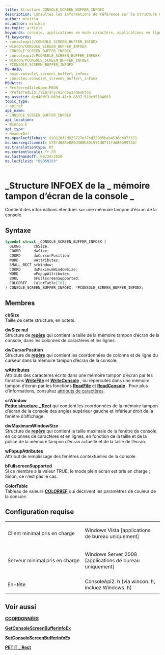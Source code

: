 ```yaml
---
title: Structure CONSOLE_SCREEN_BUFFER_INFOEX
description: Consultez les informations de référence sur la structure CONSOLE_SCREEN_BUFFER_INFOEX, qui contient des informations étendues sur une mémoire tampon d’écran de la console.
author: miniksa
ms.author: miniksa
ms.topic: article
keywords: console, applications en mode caractère, applications en ligne de commande, applications Terminal Server, API de console
f1_keywords:
- consoleapi2/CONSOLE_SCREEN_BUFFER_INFOEX
- wincon/CONSOLE_SCREEN_BUFFER_INFOEX
- CONSOLE_SCREEN_BUFFER_INFOEX
- consoleapi2/PCONSOLE_SCREEN_BUFFER_INFOEX
- wincon/PCONSOLE_SCREEN_BUFFER_INFOEX
- PCONSOLE_SCREEN_BUFFER_INFOEX
MS-HAID:
- base.console\_screen\_buffer\_infoex
- consoles.console\_screen\_buffer\_infoex
MSHAttr:
- PreferredSiteName:MSDN
- PreferredLib:/library/windows/desktop
ms.assetid: 6ed40df3-063d-41c9-8637-510c95104603
topic_type:
- apiref
api_name:
- CONSOLE_SCREEN_BUFFER_INFOEX
api_location:
- Wincon.h
api_type:
- HeaderDef
ms.openlocfilehash: 010120f2d925727e37bd72905bab4536db073371
ms.sourcegitcommit: b75f4688e080d300b80c552d0711fdd86b9974bf
ms.translationtype: MT
ms.contentlocale: fr-FR
ms.lasthandoff: 08/24/2020
ms.locfileid: "89059293"
---
```

# <a name="console_screen_buffer_infoex-structure"></a>\_Structure INFOEX de la \_ mémoire tampon d’écran de la console \_


Contient des informations étendues sur une mémoire tampon d’écran de la console.

<a name="syntax"></a>Syntaxe
------

```C
typedef struct _CONSOLE_SCREEN_BUFFER_INFOEX {
  ULONG      cbSize;
  COORD      dwSize;
  COORD      dwCursorPosition;
  WORD       wAttributes;
  SMALL_RECT srWindow;
  COORD      dwMaximumWindowSize;
  WORD       wPopupAttributes;
  BOOL       bFullscreenSupported;
  COLORREF   ColorTable[16];
} CONSOLE_SCREEN_BUFFER_INFOEX, *PCONSOLE_SCREEN_BUFFER_INFOEX;
```

<a name="members"></a>Membres
-------

**cbSize**  
Taille de cette structure, en octets.

**dwSize nul**  
Structure de [**repère**](coord-str.md) qui contient la taille de la mémoire tampon d’écran de la console, dans les colonnes de caractères et les lignes.

**dwCursorPosition**  
Structure de [**repère**](coord-str.md) qui contient les coordonnées de colonne et de ligne du curseur dans la mémoire tampon d’écran de la console.

**wAttributes**  
Attributs des caractères écrits dans une mémoire tampon d’écran par les fonctions [**WriteFile**](https://msdn.microsoft.com/library/windows/desktop/aa365747) et [**WriteConsole**](writeconsole.md) , ou répercutés dans une mémoire tampon d’écran par les fonctions [**ReadFile**](https://msdn.microsoft.com/library/windows/desktop/aa365467) et [**ReadConsole**](readconsole.md) . Pour plus d’informations, consultez [attributs de caractères](console-screen-buffers.md#_win32_font_attributes).

**srWindow**  
[**Petite structure \_ Rect**](small-rect-str.md) qui contient les coordonnées de la mémoire tampon d’écran de la console des angles supérieur gauche et inférieur droit de la fenêtre d’affichage.

**dwMaximumWindowSize**  
Structure de [**repère**](coord-str.md) qui contient la taille maximale de la fenêtre de console, en colonnes de caractères et en lignes, en fonction de la taille et de la police de la mémoire tampon d’écran actuelle et de la taille de l’écran.

**wPopupAttributes**  
Attribut de remplissage des fenêtres contextuelles de la console.

**bFullscreenSupported**  
Si ce membre a la valeur TRUE, le mode plein écran est pris en charge ; Sinon, ce n’est pas le cas.

**ColorTable**  
Tableau de valeurs [**COLORREF**](https://msdn.microsoft.com/library/windows/desktop/dd183449) qui décrivent les paramètres de couleur de la console.

<a name="requirements"></a>Configuration requise
------------

<table>
<colgroup>
<col width="50%" />
<col width="50%" />
</colgroup>
<tbody>
<tr class="odd">
<td><p>Client minimal pris en charge</p></td>
<td><p>Windows Vista [applications de bureau uniquement]</p></td>
</tr>
<tr class="even">
<td><p>Serveur minimal pris en charge</p></td>
<td><p>Windows Server 2008 [applications de bureau uniquement]</p></td>
</tr>
<tr class="odd">
<td><p>En-tête</p></td>
<td>ConsoleApi2. h (via wincon. h, incluez Windows. h)</td>
</tr>
</tbody>
</table>

## <a name="span-idsee_alsospansee-also"></a><span id="see_also"></span>Voir aussi


[**COORDONNÉES**](coord-str.md)

[**GetConsoleScreenBufferInfoEx**](getconsolescreenbufferinfoex.md)

[**SetConsoleScreenBufferInfoEx**](setconsolescreenbufferinfoex.md)

[**PETIT \_ Rect**](small-rect-str.md)

 

 




